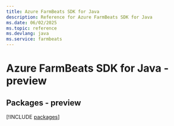 ```yaml
---
title: Azure FarmBeats SDK for Java
description: Reference for Azure FarmBeats SDK for Java
ms.date: 06/02/2025
ms.topic: reference
ms.devlang: java
ms.service: farmbeats
---
```

# Azure FarmBeats SDK for Java - preview
## Packages - preview
[!INCLUDE [packages](farmbeats-index.md)]